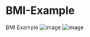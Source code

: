# BMI-Example
BMI Example
![image](https://user-images.githubusercontent.com/125083715/230638125-bb8a8207-dbcc-4401-998d-7195bdfbabe6.png)
![image](https://user-images.githubusercontent.com/125083715/230637916-3bb9cc90-0f61-49e5-bcf0-fbd35b7eee06.png)
